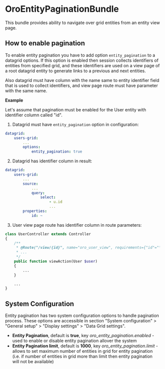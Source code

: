 OroEntityPaginationBundle
=========================

This bundle provides ability to navigate over grid entities from an entity view page.


How to enable pagination
------------------------

To enable entity pagination you have to add option ``entity_pagination`` to a datagrid options. If this option
is enabled then session collects identifiers of entities from specified grid, and these identifiers are used on
a view page of a root datagrid entity to generate links to a previous and next entities.

Also datagrid must have column with the name same to entity identifier field that is used to collect identifiers,
and view page route must have parameter with the same name.

**Example**

Let's assume that pagination must be enabled for the User entity with identifier column called "id".

1) Datagrid must have ``entity_pagination`` option in configuration:

```yml
datagrid:
    users-grid:
        ...
        options:
            entity_pagination: true
```

2) Datagrid has identifier column in result:

```yml
datagrid:
    users-grid:
        ...
        source:
            ...
            query:
                select:
                    - u.id
                    ...
        properties:
            id: ~
```

3) User view page route has identifier column in route parameters:

```php
class UserController extends Controller
{
    /**
     * @Route("/view/{id}", name="oro_user_view", requirements={"id"="\d+"})
     * ...
     */
    public function viewAction(User $user)
    {
        ...
    }

    ...
}
```


System Configuration
--------------------

Entity pagination has two system configuration options to handle pagination process. These options are accessible
in section "System configuration" > "General setup" > "Display settings" > "Data Grid settings".

* **Entity Pagination**, default is **true**, key _oro\_entity\_pagination.enabled_ - used to enable or disable
entity pagination allover the system
* **Entity Pagination limit**, default is **1000**, key _oro\_entity\_pagination.limit_ - allows to set maximum number
of entities in grid for entity pagination (i.e. if number of entities in grid more than limit then entity pagination
will not be available)
